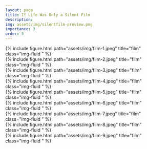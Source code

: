 ```yaml
---
layout: page
title: If Life Was Only a Silent Film
description: 
img: assets/img/silentfilm-preview.png
importance: 3
order: 5
---
```


<div class="row justify-content-sm-center">
    <div class="col-sm mt-3 mt-md-0">
            {% include figure.html path="assets/img/film-1.jpeg" title="film" class="img-fluid " %}
    </div>
    <div class="col-sm mt-3 mt-md-0">
            {% include figure.html path="assets/img/film-2.jpeg" title="film" class="img-fluid " %}
    </div>
</div>
<div class="row justify-content-sm-center">
    <div class="col-sm mt-3 mt-md-0">
            {% include figure.html path="assets/img/film-3.jpeg" title="film" class="img-fluid " %}
    </div>
    <div class="col-sm mt-3 mt-md-0">
            {% include figure.html path="assets/img/film-4.jpeg" title="film" class="img-fluid " %}
    </div>
</div>

<div class="row justify-content-sm-center">
    <div class="col-sm mt-3 mt-md-0">
            {% include figure.html path="assets/img/film-5.jpeg" title="film" class="img-fluid " %}
    </div>
    <div class="col-sm mt-3 mt-md-0">
            {% include figure.html path="assets/img/film-6.jpeg" title="film" class="img-fluid " %}
    </div>
</div>

<div class="row justify-content-sm-center">
    <div class="col-sm mt-3 mt-md-0">
            {% include figure.html path="assets/img/film-7.jpeg" title="film" class="img-fluid " %}
    </div>
    <div class="col-sm mt-3 mt-md-0">
            {% include figure.html path="assets/img/film-8.jpeg" title="film" class="img-fluid " %}
    </div>
</div>
<div class="row justify-content-sm-center">
    <div class="col-sm mt-3 mt-md-0">
            {% include figure.html path="assets/img/film-9.jpeg" title="film" class="img-fluid " %}
    </div>
</div>